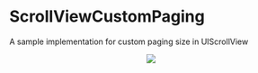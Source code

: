 # ScrollViewCustomPaging
A sample implementation for custom paging size in UIScrollView

<p align="center"><img src="https://cloud.githubusercontent.com/assets/2233857/14844934/d9dd0488-0c7c-11e6-8f5e-849cb4c3a59c.gif"/></p>
